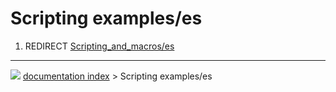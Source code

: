 # Scripting examples/es
1.  REDIRECT [Scripting_and_macros/es](Scripting_and_macros/es.md)



---
![](images/Right_arrow.png) [documentation index](../README.md) > Scripting examples/es
